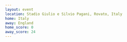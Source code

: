 ```yaml
---
layout: event
location: Stadio Giulio e Silvio Pagani, Rovato, Italy
home: Italy
away: England
home_score: 0
away_score: 24
---
```

